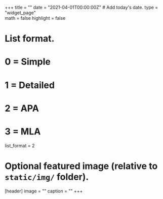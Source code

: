+++
title = ""
date = "2021-04-01T00:00:00Z"  # Add today's date.
type = "widget_page"  
math = false
highlight = false

# List format.
#   0 = Simple
#   1 = Detailed
#   2 = APA
#   3 = MLA
list_format = 2

# Optional featured image (relative to `static/img/` folder).
[header]
image = ""
caption = ""
+++
